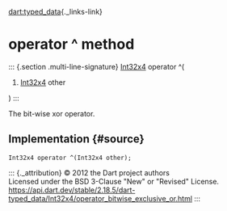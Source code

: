 [dart:typed\_data](../../dart-typed_data/dart-typed_data-library){._links-link}

operator \^ method
==================

::: {.section .multi-line-signature}
[Int32x4](../int32x4-class) operator \^(

1.  [Int32x4](../int32x4-class) other

)
:::

The bit-wise xor operator.

Implementation {#source}
--------------

``` {.language-dart data-language="dart"}
Int32x4 operator ^(Int32x4 other);
```

::: {._attribution}
© 2012 the Dart project authors\
Licensed under the BSD 3-Clause \"New\" or \"Revised\" License.\
<https://api.dart.dev/stable/2.18.5/dart-typed_data/Int32x4/operator_bitwise_exclusive_or.html>
:::
